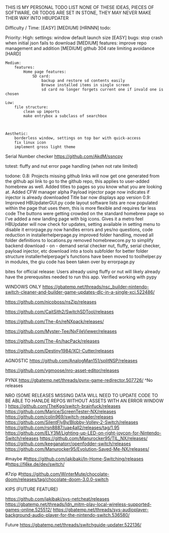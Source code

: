 THIS IS MY PERSONAL TODO LIST
NONE OF THESE IDEAS, PIECES OF SOFTWARE, OR TODOS ARE SET IN STONE, THEY MAY NEVER MAKE THEIR WAY INTO HBUPDATER

Difficulty / Time:
[EASY]
[MEDIUM]
[HRNNN]
todo:

Priority:
    High:
        settings:
            window default launch size [EASY] 
        bugs:
            stop crash when initial json fails to download [MEDIUM]
        features:
            improve repo management and addition [MEDIUM]
            github 304 rate limiting avoidance [HARD]

    Medium:
        features:
            Home page features:
                SD card:
                    backup and restore sd contents easily
                    Browse installed items in single screen
                    sd card no longer forgets current one if invald one is chosen

    Low:
        file structure:
            clean up imports
            make entrybox a subclass of searchbox



    Aesthetic:
        borderless window, settings on top bar with quick-access
        fix linux icon
        implement gross light theme


Serial Number checker
https://github.com/AkdM/ssncpy

totest:
fluffy and nut error page handling (when not rate limited)

todone:
0.8:
    Projects missing github links will now get one generated from the github api link to go to the github repo, this applies to user-added homebrew as well. 
    Added titles to pages so you know what you are looking at.
    Added CFW manager alpha
    Payload injector page now indicates if injector is already downloaded
    Title bar now displays app version
0.9:
    Improved HBUpdaterGUI.py code layout
    software lists are now populated within the page that uses them, this is more flexible and requires far less code
    The buttons were getting crowded on the standard homebrew page so I've added a new landing page with big icons. Gives it a metro feel
    HBUpdater will now check for updates, setting available in setting menu to disable it
    errorpage.py now handles errors and yes/no questions, code reduction in installerhelperpage.py
    improved folder handling, moved all folder definitions to locations.py
    removed homebrewcore.py to simplify backend
    download - on - demand serial checker
    nut, fluffy, serial checker, payload injector, etc download into a tools subfolder for better folder structure 
    installerhelperpage's functions have been moved to toolhelper.py in modules, the giu code has been taken over by errorpage.py






bites for official release:
Users already using fluffy or nut will likely already have the prerequsites needed to run this app.
Verified working with pypy


WINDOWS ONLY
https://gbatemp.net/threads/nsc_builder-nintendo-switch-cleaner-and-builder-game-updates-dlc-in-a-single-xci.522486/ 

https://github.com/nicoboss/nsZip/releases

https://github.com/CaitSith2/SwitchSDTool/releases

https://github.com/The-4n/reNXpack/releases/

https://github.com/Myster-Tee/NxFileViewer/releases

https://github.com/The-4n/hacPack/releases

https://github.com/Destiny1984/XCI-Cutter/releases

AGNOSTIC
https://github.com/AnalogMan151/splitNSP/releases

https://github.com/vgmoose/nro-asset-editor/releases


PYNX
https://gbatemp.net/threads/pynx-game-redirector.507726/
^No releases

NRO (SOME RELEASES MISSING DATA WILL NEED TO UPDATE CODE TO BE ABLE TO HANLDE REPOS WITHOUT ASSETS WITH AN ERROR WINDOW )
https://github.com/TheKgg/switch-brainfuck/releases
https://github.com/Marice/ScreenTester-NX/releases
https://github.com/colin969/switch-reader/releases
https://github.com/SilentFlyBy/Blobby-Volley-2-Switch/releases
https://github.com/rsn8887/uae4all2/releases/tag/1.95
https://github.com/ELY3M/Lighting-up-LED-on-right-joycon-for-Nintendo-Switch/releases
https://github.com/Manurocker95/TIL_NX/releases/
https://github.com/keeganatorr/openfodder-switch/releases
https://github.com/Manurocker95/Evolution-Saved-Me-NX/releases/

#maybe
#https://github.com/jakibaki/In-Home-Switching/releases
#https://f4ke.de/dev/switch/

#7zip
#https://github.com/WinterMute/chocolate-doom/releases/tag/chocolate-doom-3.0.0-switch

KIPS (FUTURE FEATURE)

https://github.com/jakibaki/sys-netcheat/releases
https://gbatemp.net/threads/ldn_mitm-play-local-wireless-supported-games-online.525512/
https://gbatemp.net/threads/sys-audioplayer-background-audio-player-for-the-nintendo-switch.536580/

Future
https://gbatemp.net/threads/switchguide-updater.522136/

